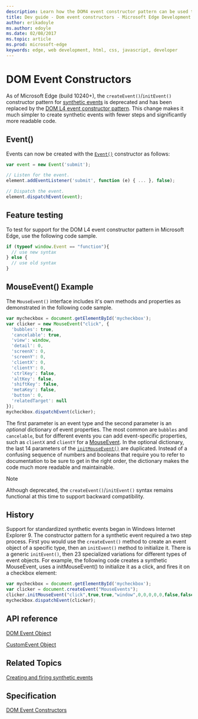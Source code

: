 ---description: Learn how the DOM4 event constructor pattern can be used to easily create synthetic events.
title: Dev guide - Dom event constructors - Microsoft Edge Development
author: erikadoyle
ms.author: edoyle
ms.date: 02/08/2017
ms.topic: article
ms.prod: microsoft-edge
keywords: edge, web development, html, css, javascript, developer
---# DOM Event ConstructorsAs of Microsoft Edge (build 10240+), the `createEvent()`/`initEvent()` constructor pattern for [synthetic events](https://msdn.microsoft.com/library/dn905219.aspx) is deprecated and has been replaced by the [DOM L4 event constructor pattern](http://www.w3.org/TR/dom/#interface-event). This change makes it much simpler to create synthetic events with fewer steps and significantly more readable code.## Event()Events can now be created with the [`Event()`](https://msdn.microsoft.com/library/ff974340.aspx) constructor as follows:```JavaScriptvar event = new Event('submit');// Listen for the event.element.addEventListener('submit', function (e) { ... }, false);// Dispatch the event.element.dispatchEvent(event);```## Feature testingTo test for support for the DOM L4 event constructor pattern in Microsoft Edge, use the following code sample.```JavaScriptif (typeof window.Event == "function"){  // use new syntax} else {  // use old syntax}```## MouseEvent() ExampleThe `MouseEvent()` interface includes it's own methods and properties as demonstrated in the following code sample.```JavaScriptvar mycheckbox = document.getElementById('mycheckbox');var clicker = new MouseEvent("click", {  'bubbles': true,  'cancelable': true,  'view': window,  'detail': 0,  'screenX': 0,  'screenY': 0,  'clientX': 0,  'clientY': 0,  'ctrlKey': false,  'altKey': false,  'shiftKey': false,  'metaKey': false,  'button': 0,  'relatedTarget': null});mycheckbox.dispatchEvent(clicker);```The first parameter is an event type and the second parameter is an *optional* dictionary of event properties. The most common are `bubbles` and `cancelable`, but for different events you can add event-specific properties, such as `clientX` and `clientY` for a [MouseEvent](https://developer.microsoft.com/en-us/microsoft-edge/platform/documentation/apireference/interfaces/MouseEvent/). In the optional dictionary, the last 14 parameters of the [`initMouseEvent()`](https://msdn.microsoft.com/library/ff975292(v=vs.85).aspx) are duplicated. Instead of a confusing sequence of numbers and booleans that require you to refer to documentation to be sure to get in the right order, the dictionary makes the code much more readable and maintainable.> [!NOTE]>  Although deprecated, the `createEvent()`/`initEvent()` syntax remains functional at this time to support backward compatibility.## HistorySupport for standardized synthetic events began in Windows Internet Explorer 9. The constructor pattern for a synthetic event required a two step process.First you would use the `createEvent()` method to create an event object of a specific type, then an `initEvent()` method to initialize it. There is a generic `initEvent()`, then 23 specialized variations for different types of event objects. For example, the following code creates a synthetic MouseEvent, uses a initMouseEvent() to initialize it as a click, and fires it on a checkbox element:```JavaScriptvar mycheckbox = document.getElementById('mycheckbox');var clicker = document.createEvent("MouseEvents");clicker.initMouseEvent("click",true,true,"window",0,0,0,0,0,false,false,false,false,0,null);mycheckbox.dispatchEvent(clicker);```## API reference[DOM Event Object](https://msdn.microsoft.com/library/ff974340.aspx)[CustomEvent Object](https://msdn.microsoft.com/library/ff974338.aspx)## Related Topics[Creating and firing synthetic events](https://msdn.microsoft.com/library/dn905219.aspx)## Specification[DOM Event Constructors](https://dom.spec.whatwg.org/#constructing-events)